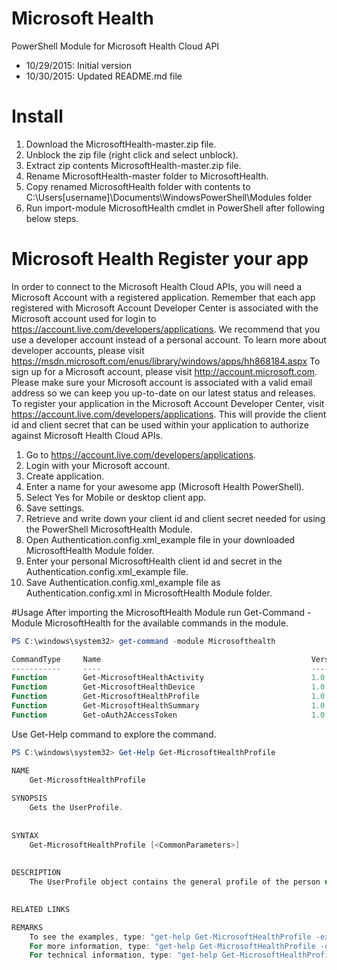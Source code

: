 # Microsoft Health
PowerShell Module for Microsoft Health Cloud API

- 10/29/2015: Initial version
- 10/30/2015: Updated README.md file

# Install
1. Download the MicrosoftHealth-master.zip file.
2. Unblock the zip file (right click and select unblock).
3. Extract zip contents MicrosoftHealth-master.zip file.
4. Rename MicrosoftHealth-master folder to MicrosoftHealth.
5. Copy renamed MicrosoftHealth folder with contents to C:\Users\[username]\Documents\WindowsPowerShell\Modules folder
6. Run import-module MicrosoftHealth cmdlet in PowerShell after following below steps.

# Microsoft Health Register your app
In order to connect to the Microsoft Health Cloud APIs, you will need a Microsoft Account with a registered application. 
Remember that each app registered with Microsoft Account Developer Center is associated with the Microsoft account used for login to https://account.live.com/developers/applications. 
We recommend that you use a developer account instead of a personal account. 
To learn more about developer accounts, please visit https://msdn.microsoft.com/enus/library/windows/apps/hh868184.aspx 
To sign up for a Microsoft account, please visit http://account.microsoft.com.  
Please make sure your Microsoft account is associated with a valid email address so we can keep you up-to-date on our latest status and releases. 
To register your application in the Microsoft Account Developer Center, visit https://account.live.com/developers/applications. 
This will provide the client id and client secret that can be used within your application to authorize against Microsoft Health Cloud APIs.  

1. Go to https://account.live.com/developers/applications. 
2. Login with your Microsoft account.
3. Create application.
4. Enter a name for your awesome app (Microsoft Health PowerShell).
5. Select Yes for Mobile or desktop client app.
6. Save settings.
7. Retrieve and write down your client id and client secret needed for using the PowerShell MicrosoftHealth Module.
8. Open Authentication.config.xml_example file in your downloaded MicrosoftHealth Module folder.
9. Enter your personal MicrosoftHealth client id and secret in the Authentication.config.xml_example file.
10. Save Authentication.config.xml_example file as Authentication.config.xml in MicrosoftHealth Module folder.

#Usage
After importing the MicrosoftHealth Module run Get-Command -Module MicrosoftHealth for the available commands in the module.
```PowerShell
PS C:\windows\system32> get-command -module Microsofthealth

CommandType     Name                                               Version    Source                                                                   
-----------     ----                                               -------    ------                                                                   
Function        Get-MicrosoftHealthActivity                        1.0        microsofthealth                                                          
Function        Get-MicrosoftHealthDevice                          1.0        microsofthealth                                                          
Function        Get-MicrosoftHealthProfile                         1.0        microsofthealth                                                          
Function        Get-MicrosoftHealthSummary                         1.0        microsofthealth                                                          
Function        Get-oAuth2AccessToken                              1.0        microsofthealth
```

Use Get-Help command to explore the command.
```PowerShell
PS C:\windows\system32> Get-Help Get-MicrosoftHealthProfile

NAME
    Get-MicrosoftHealthProfile
    
SYNOPSIS
    Gets the UserProfile.
    
    
SYNTAX
    Get-MicrosoftHealthProfile [<CommonParameters>]
    
    
DESCRIPTION
    The UserProfile object contains the general profile of the person using Microsoft Band.
    

RELATED LINKS

REMARKS
    To see the examples, type: "get-help Get-MicrosoftHealthProfile -examples".
    For more information, type: "get-help Get-MicrosoftHealthProfile -detailed".
    For technical information, type: "get-help Get-MicrosoftHealthProfile -full".
```